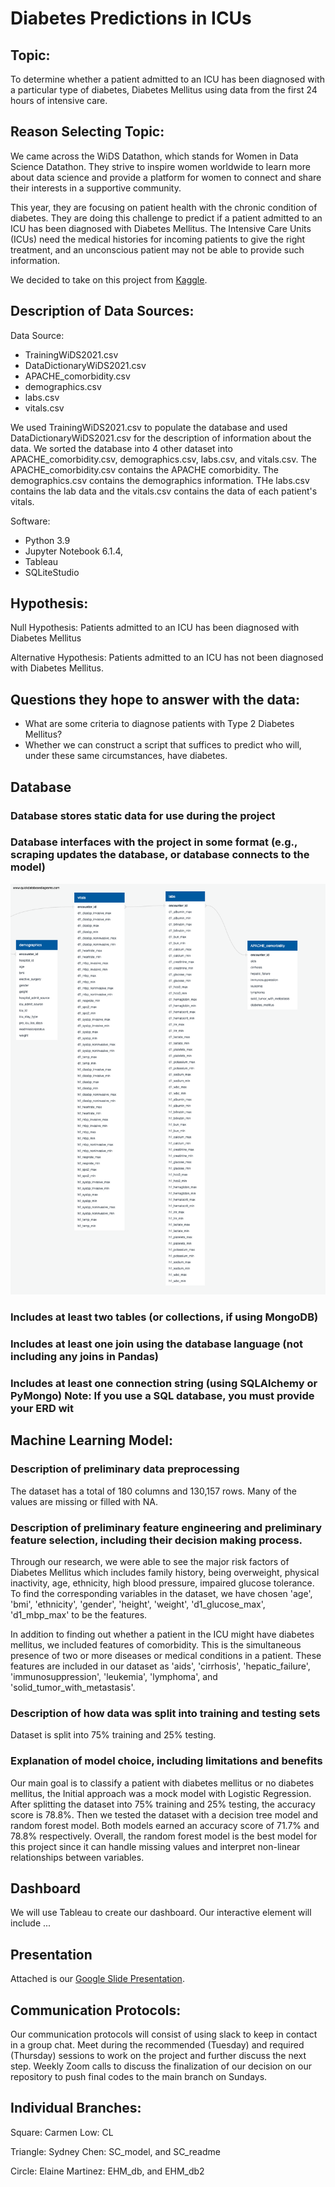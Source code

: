# Diabetes Predictions in ICUs

## Topic:
To determine whether a patient admitted to an ICU has been diagnosed with a particular type of diabetes, Diabetes Mellitus using data from the first 24 hours of intensive care.

## Reason Selecting Topic:
We came across the WiDS Datathon, which stands for Women in Data Science Datathon. They strive to inspire women worldwide to learn more about data science and provide a platform for women to connect and share their interests in a supportive community.

This year, they are focusing on patient health with the chronic condition of diabetes. They are doing this challenge to predict if a patient admitted to an ICU has been diagnosed with Diabetes Mellitus. The Intensive Care Units (ICUs) need the medical histories for incoming patients to give the right treatment, and an unconscious patient may not be able to provide such information. 

We decided to take on this project from [Kaggle](https://www.kaggle.com/c/widsdatathon2021/).

## Description of Data Sources: 
Data Source:
- TrainingWiDS2021.csv
- DataDictionaryWiDS2021.csv 
- APACHE_comorbidity.csv
- demographics.csv
- labs.csv
- vitals.csv

We used TrainingWiDS2021.csv to populate the database and used DataDictionaryWiDS2021.csv for the description of information about the data. We sorted the database into 4 other dataset into APACHE_comorbidity.csv, demographics.csv, labs.csv, and vitals.csv. The APACHE_comorbidity.csv contains the APACHE comorbidity. The demographics.csv contains the demographics information. THe labs.csv contains the lab data and the vitals.csv contains the data of each patient's vitals.


Software: 
- Python 3.9
- Jupyter Notebook 6.1.4, 
- Tableau
- SQLiteStudio

## Hypothesis:
Null Hypothesis: Patients admitted to an ICU has been diagnosed with Diabetes Mellitus

Alternative Hypothesis: Patients admitted to an ICU has not been diagnosed with Diabetes Mellitus.

## Questions they hope to answer with the data:
- What are some criteria to diagnose patients with Type 2 Diabetes Mellitus?
- Whether we can construct a script that suffices to predict who will, under these same circumstances, have diabetes.

## Database
 
### Database stores static data for use during the project 

### Database interfaces with the project in some format (e.g., scraping updates the database, or database connects to the model) 

![Diabetes_DB_Erd](./Database/diabetes_db_erd.png)

### Includes at least two tables (or collections, if using MongoDB) 

### Includes at least one join using the database language (not including any joins in Pandas) 

### Includes at least one connection string (using SQLAlchemy or PyMongo) Note: If you use a SQL database, you must provide your ERD wit

## Machine Learning Model:

### Description of preliminary data preprocessing 

The dataset has a total of 180 columns and 130,157 rows. Many of the values are missing or filled with NA. 

### Description of preliminary feature engineering and preliminary feature selection, including their decision making process. 

Through our research, we were able to see the major risk factors of Diabetes Mellitus which includes family history, being overweight, physical inactivity, age, ethnicity, high blood pressure, impaired glucose tolerance. To find the corresponding variables in the dataset, we have chosen 'age', 'bmi', 'ethnicity', 'gender', 'height', 'weight', 'd1_glucose_max', 'd1_mbp_max' to be the features.

 In addition to finding out whether a patient in the ICU might have diabetes mellitus, we included features of comorbidity. This is the simultaneous presence of two or more diseases or medical conditions in a patient. These features are included in our dataset as 'aids', 'cirrhosis', 'hepatic_failure', 'immunosuppression', 'leukemia', 'lymphoma', and 'solid_tumor_with_metastasis'.

### Description of how data was split into training and testing sets

Dataset is split into 75% training and 25% testing. 

### Explanation of model choice, including limitations and benefits

Our main goal is to classify a patient with diabetes mellitus or no diabetes mellitus, the Initial approach was a mock model with Logistic Regression. After splitting the dataset into 75% training and 25% testing, the accuracy score is 78.8%. Then we tested the dataset with a decision tree model and random forest model. Both models earned an accuracy score of 71.7% and 78.8% respectively. Overall, the random forest model is the best model for this project since it can handle missing values and interpret non-linear relationships between variables.

## Dashboard
We will use Tableau to create our dashboard. Our interactive element will include ...

## Presentation
Attached is our [Google Slide Presentation](https://docs.google.com/presentation/d/1SHAZMGU8j-jV8phY3CD1I5t1VpVGjprBJdyDsmeiYfk/edit#slide=id.gc3e862a1f2_0_36).

## Communication Protocols:
Our communication protocols will consist of using slack to keep in contact in a group chat. Meet during the recommended (Tuesday) and required (Thursday) sessions to work on the project and further discuss the next step. Weekly Zoom calls to discuss the finalization of our decision on our repository to push final codes to the main branch on Sundays.

## Individual Branches:
Square: Carmen Low: CL

Triangle: Sydney Chen: SC_model, and SC_readme

Circle: Elaine Martinez: EHM_db, and EHM_db2